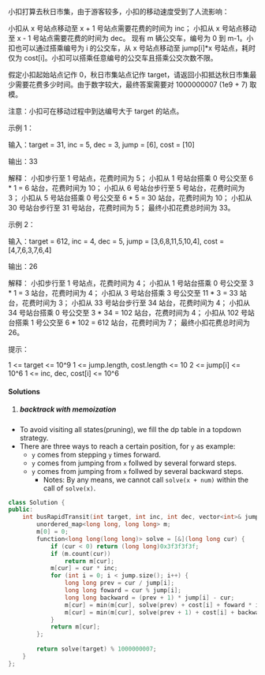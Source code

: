 小扣打算去秋日市集，由于游客较多，小扣的移动速度受到了人流影响：

小扣从 x 号站点移动至 x + 1 号站点需要花费的时间为 inc；
小扣从 x 号站点移动至 x - 1 号站点需要花费的时间为 dec。
现有 m 辆公交车，编号为 0 到 m-1。小扣也可以通过搭乘编号为 i 的公交车，从 x 号站点移动至 jump[i]*x 号站点，耗时仅为 cost[i]。小扣可以搭乘任意编号的公交车且搭乘公交次数不限。

假定小扣起始站点记作 0，秋日市集站点记作 target，请返回小扣抵达秋日市集最少需要花费多少时间。由于数字较大，最终答案需要对 1000000007 (1e9 + 7) 取模。

注意：小扣可在移动过程中到达编号大于 target 的站点。

示例 1：

输入：target = 31, inc = 5, dec = 3, jump = [6], cost = [10]

输出：33

解释：
小扣步行至 1 号站点，花费时间为 5；
小扣从 1 号站台搭乘 0 号公交至 6 * 1 = 6 站台，花费时间为 10；
小扣从 6 号站台步行至 5 号站台，花费时间为 3；
小扣从 5 号站台搭乘 0 号公交至 6 * 5 = 30 站台，花费时间为 10；
小扣从 30 号站台步行至 31 号站台，花费时间为 5；
最终小扣花费总时间为 33。

示例 2：

输入：target = 612, inc = 4, dec = 5, jump = [3,6,8,11,5,10,4], cost = [4,7,6,3,7,6,4]

输出：26

解释：
小扣步行至 1 号站点，花费时间为 4；
小扣从 1 号站台搭乘 0 号公交至 3 * 1 = 3 站台，花费时间为 4；
小扣从 3 号站台搭乘 3 号公交至 11 * 3 = 33 站台，花费时间为 3；
小扣从 33 号站台步行至 34 站台，花费时间为 4；
小扣从 34 号站台搭乘 0 号公交至 3 * 34 = 102 站台，花费时间为 4；
小扣从 102 号站台搭乘 1 号公交至 6 * 102 = 612 站台，花费时间为 7；
最终小扣花费总时间为 26。

提示：

1 <= target <= 10^9
1 <= jump.length, cost.length <= 10
2 <= jump[i] <= 10^6
1 <= inc, dec, cost[i] <= 10^6


#### Solutions


1. ##### backtrack with memoization

- To avoid visiting all states(pruning), we fill the dp table in a topdown strategy.
- There are three ways to reach a certain position, for `y` as example:
    - `y` comes from stepping `y` times forward.
    - `y` comes from jumping from `x` follwed by several forward steps.
    - `y` comes from jumping from `x` follwed by several backward steps.
        - Notes: By any means, we cannot call `solve(x + num)` within the call of `solve(x)`.

```c++
class Solution {
public:
    int busRapidTransit(int target, int inc, int dec, vector<int>& jump, vector<int>& cost) {
        unordered_map<long long, long long> m;
        m[0] = 0;
        function<long long(long long)> solve = [&](long long cur) {
            if (cur < 0) return (long long)0x3f3f3f3f;
            if (m.count(cur))
                return m[cur];
            m[cur] = cur * inc;
            for (int i = 0; i < jump.size(); i++) {
                long long prev = cur / jump[i];
                long long foward = cur % jump[i];
                long long backward = (prev + 1) * jump[i] - cur;
                m[cur] = min(m[cur], solve(prev) + cost[i] + foward * inc);
                m[cur] = min(m[cur], solve(prev + 1) + cost[i] + backward * dec);
            }
            return m[cur];
        };
        
        return solve(target) % 1000000007;
    }
};
```